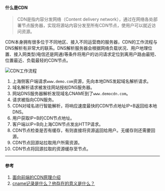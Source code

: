 #### 什么是CDN
> CDN是指内容分发网络（Content delivery network），通过在网络各处部署节点服务器，实现将源站内容分发至所有CDN节点，使用户可以就近访问资源。

CDN本身拥有很多位于不同地区、接入不同运营商的服务器，CDN的工作流程与DNS解析有非常大的联系。DNS解析服务器会根据网络负载状况、用户地理位置、接入网类型(电信还是网通)等条件将用户的访问请求定位到离用户路由最短、位置最近、负载最轻的CDN节点。

![CDN工作流程](https://pic.downk.cc/item/5e70f92ee83c3a1e3a5b8517.jpg)

1. 上海侧客户端请求`www.demo.com`资源，先向本地DNS发起域名解析请求。
2. 域名解析请求被发往网站授权DNS服务器。
3. 网站DNS服务器解析发现域名CNAME到了`www.democdn.com`。
4. 请求被指向CDN服务。
5. CDN对域名进行智能解析，将响应速度最快的CDN节点地址IP=B返回给本地DNS。
6. 用户获取IP=B的CDN节点地址。
7. 客户端以IP=B向上海CDN节点发出HTTP请求。
8. CDN节点检查是否有缓存，有则直接将资源返回给用户。无缓存则还需要回源。
9. CDN节点回源站拉取用户所需资源。
10. CDN节点将回源拉取的资源缓存至节点。
___
#### 参考
1. [面向前端的CDN原理介绍](https://github.com/renaesop/blog/issues/1)
2. [cname记录是什么？他存在的意义是什么？](https://www.zhihu.com/question/22916306)